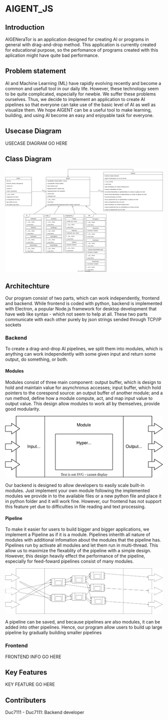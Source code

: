 # AIGENT_JS

## Introduction
AIGENeraTor is an application designed for creating AI or programs in general with drag-and-drop method. This application is currently created for educational purpose, so the perfomance of programs created with this aplication might have quite bad performance.

## Problem statement
AI and Machine Learning (ML) have rapidly evolving recently and become a common and usefull tool in our daily life. However, these technology seem to be quite complicated, especially for newbie. We suffer these problems ourselves. Thus, we decide to implement an application to create AI pipelines so that everyone can take use of the basic level of AI as well as visualize them. We hope AIGENT can be a usefui tool to make learning, building, and using AI become an easy and enjoyable task for everyone.

## Usecase Diagram
USECASE DIAGRAM GO HERE

## Class Diagram

<picture>
 <source media="(prefers-color-scheme: dark)" srcset="AIGENT_ClassDiagram.drawio.svg">
 <source media="(prefers-color-scheme: light)" srcset="AIGENT_ClassDiagram.drawio.svg">
 <img alt="YOUR-ALT-TEXT" src="AIGENT_ClassDiagram.drawio.svg">
</picture>

## Architechture
Our program consist of two parts, which can work independently, frontend and backend. While frontend is coded with python, backend is implemented with Electron, a popular Node.js framework for desktop development that have web like syntax - which not seem to help at all. These two parts communicate with each other purely by json strings sended through TCP/IP sockets

### Backend
To create a drag-and-drop AI pipelines, we split them into modules, which is anything can work independently with some given input and return some output, do something, or both.

#### Modules
Modules consist of three main component: output buffer, which is design to hold and maintain value for asynchronus accesses; input buffer, which hold pointers to the corespond source: an output buffer of another module; and a run method, define how a module compute, act, and map input value to output value. This design allow modules to work all by themselves, provide good modularity.

<p align = "center">
  <picture>
   <source media="(prefers-color-scheme: dark)" srcset="Module.drawio.svg">
   <source media="(prefers-color-scheme: light)" srcset="Module.drawio.svg">
   <img alt="YOUR-ALT-TEXT" src="Module.drawio.svg">
  </picture>  
</p>

Our backend is designed to allow developers to easily scale built-in modules. Just implement your own module following the implemented modules we provide in to the available files or a new python file and place it in python folder and it will work fine. However, our frontend has not support this feature yet due to difficulties in file reading and text processing. 

#### Pipeline
To make it easier for users to build bigger and bigger applications, we implement a Pipeline as if it is a module. Pipelines inherith all nature of modules with additional infomation about the modules that the pipeline has. Pipelines run by activate all modules and let them run in multi-thread. This allow us to maximize the flexablity of the pipeline with a simple design. However, this design heavily effect the performance of the pipeline, especially for feed-foward pipelines consist of many modules.  

<p align = "center">
  <picture>
   <source media="(prefers-color-scheme: dark)" srcset="Pipeline.drawio.svg">
   <source media="(prefers-color-scheme: light)" srcset="Pipeline.drawio.svg">
   <img alt="YOUR-ALT-TEXT" src="Pipeline.drawio.svg">
  </picture>  
</p>

A pipeline can be saved, and because pipelines are also modules, it can be added into other pipelines. Hence, our program allow users to build up large pipeline by gradually building smaller pipelines

### Frontend
FRONTEND INFO GO HERE

## Key Features
KEY FEATURE GO HERE

## Contributers
Duc7111 - Duc7111: Backend developer
